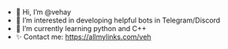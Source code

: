 - 👋 Hi, I’m @vehay
- 👀 I’m interested in developing helpful bots in Telegram/Discord
- 🌱 I’m currently learning python and C++
- ✨ Contact me: https://allmylinks.com/veh


<!---
vehay/vehay is a ✨ special ✨ repository because its `README.md` (this file) appears on your GitHub profile.
You can click the Preview link to take a look at your changes.
--->
